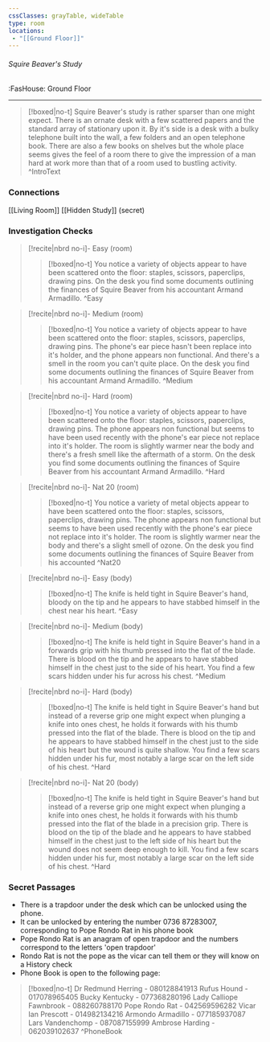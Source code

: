 ```yaml
---
cssClasses: grayTable, wideTable
type: room
locations:
 - "[[Ground Floor]]"
---
```

###### Squire Beaver's Study
<span class="sub2">:FasHouse: Ground Floor</span>

---

> [!boxed|no-t]
> Squire Beaver's study is rather sparser than one might expect. There is an ornate desk with a few scattered papers and the standard array of stationary upon it. By it's side is a desk with a bulky telephone built into the wall, a few folders and an open telephone book. There are also a few books on shelves but the whole place seems gives the feel of a room there to give the impression of a man hard at work more than that of a room used to bustling activity.
>^IntroText

### Connections
[[Living Room]]
[[Hidden Study]] (secret)

### Investigation Checks

> [!recite|nbrd no-i]- Easy (room)
> <br>
> 
>> [!boxed|no-t]
>> You notice a variety of objects appear to have been scattered onto the floor: staples, scissors, paperclips, drawing pins. On the desk you find some documents outlining the finances of Squire Beaver from his accountant Armand Armadillo.
>^Easy

> [!recite|nbrd no-i]- Medium (room)
> <br>
> 
>> [!boxed|no-t]
>> You notice a variety of objects appear to have been scattered onto the floor: staples, scissors, paperclips, drawing pins. The phone's ear piece hasn't been replace into it's holder, and the phone appears non functional. And there's a smell in the room you can't quite place. On the desk you find some documents outlining the finances of Squire Beaver from his accountant Armand Armadillo.
>^Medium

> [!recite|nbrd no-i]- Hard (room)
> <br>
> 
>> [!boxed|no-t]
>> You notice a variety of objects appear to have been scattered onto the floor: staples, scissors, paperclips, drawing pins. The phone appears non functional but seems to have been used recently with the phone's ear piece not replace into it's holder. The room is slightly warmer near the body and there's a fresh smell like the aftermath of a storm. On the desk you find some documents outlining the finances of Squire Beaver from his accountant Armand Armadillo.
>^Hard

> [!recite|nbrd no-i]- Nat 20 (room)
> <br>
> 
>> [!boxed|no-t]
>> You notice a variety of metal objects appear to have been scattered onto the floor: staples, scissors, paperclips, drawing pins. The phone appears non functional but seems to have been used recently with the phone's ear piece not replace into it's holder. The room is slightly warmer near the body and there's a slight smell of ozone. On the desk you find some documents outlining the finances of Squire Beaver from his accounted
>^Nat20

> [!recite|nbrd no-i]- Easy (body)
> <br>
> 
>> [!boxed|no-t]
>> The knife is held tight in Squire Beaver's hand, bloody on the tip and he appears to have stabbed himself in the chest near his heart.
>^Easy

> [!recite|nbrd no-i]- Medium (body)
> <br>
> 
>> [!boxed|no-t]
>> The knife is held tight in Squire Beaver's hand in a forwards grip with his thumb pressed into the flat of the blade. There is blood on the tip and he appears to have stabbed himself in the chest just to the side of his heart. You find a few scars hidden under his fur across his chest.
>^Medium

> [!recite|nbrd no-i]- Hard (body)
> <br>
> 
>> [!boxed|no-t]
>> The knife is held tight in Squire Beaver's hand but instead of a reverse grip one might expect when plunging a knife into ones chest, he holds it forwards with his thumb pressed into the flat of the blade. There is blood on the tip and he appears to have stabbed himself in the chest just to the side of his heart but the wound is quite shallow. You find a few scars hidden under his fur, most notably a large scar on the left side of his chest.
>^Hard

> [!recite|nbrd no-i]- Nat 20 (body)
> <br>
> 
>> [!boxed|no-t]
>> The knife is held tight in Squire Beaver's hand but instead of a reverse grip one might expect when plunging a knife into ones chest, he holds it forwards with his thumb pressed into the flat of the blade in a precision grip. There is blood on the tip of the blade and he appears to have stabbed himself in the chest just to the left side of his heart but the wound does not seem deep enough to kill. You find a few scars hidden under his fur, most notably a large scar on the left side of his chest.
>^Hard

### Secret Passages
- There is a trapdoor under the desk which can be unlocked using the phone.
- It can be unlocked by entering the number 0736 87283007, corresponding to Pope Rondo Rat in his phone book
- Pope Rondo Rat is an anagram of open trapdoor and the numbers correspond to the letters 'open trapdoor'
- Rondo Rat is not the pope as the vicar can tell them or they will know on a History check
- Phone Book is open to the following page:

> [!boxed|no-t]
> Dr Redmund Herring - 080128841913
> Rufus Hound - 017078965405 
> Bucky Kentucky - 077368280196
> Lady Calliope Fawnbrook - 088260788170
> Pope Rondo Rat - 042569596282
> Vicar Ian Prescott - 014982134216
> Armondo Armadillo - 077185937087
> Lars Vandenchomp - 087087155999
> Ambrose Harding - 062039102637
>^PhoneBook

